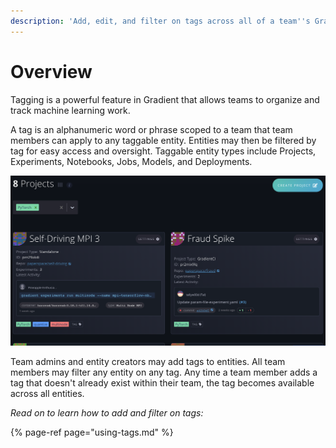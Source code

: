 ```yaml
---
description: 'Add, edit, and filter on tags across all of a team''s Gradient entities'
---
```


# Overview

Tagging is a powerful feature in Gradient that allows teams to organize and track machine learning work.

A tag is an alphanumeric word or phrase scoped to a team that team members can apply to any taggable entity. Entities may then be filtered by tag for easy access and oversight. Taggable entity types include Projects, Experiments, Notebooks, Jobs, Models, and Deployments.

![Projects list filtered on &apos;PyTorch&apos; tag shows 8 projects with that tag](../.gitbook/assets/screen-shot-2020-02-10-at-7.25.47-pm.png)

Team admins and entity creators may add tags to entities. All team members may filter any entity on any tag. Any time a team member adds a tag that doesn't already exist within their team, the tag becomes available across all entities.



_Read on to learn how to add and filter on tags:_

{% page-ref page="using-tags.md" %}

